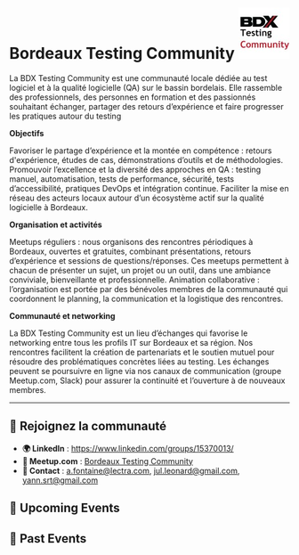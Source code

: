 # Bordeaux Testing Community ![Logo](./logo-btc.jpeg ":size=100")

La BDX Testing Community est une communauté locale dédiée au test logiciel et à la qualité logicielle (QA) sur le bassin bordelais. Elle rassemble des professionnels, des personnes en formation et des passionnés souhaitant échanger, partager des retours d’expérience et faire progresser les pratiques autour du testing

**Objectifs**

Favoriser le partage d’expérience et la montée en compétence : retours d'expérience, études de cas, démonstrations d’outils et de méthodologies.
Promouvoir l’excellence et la diversité des approches en QA : testing manuel, automatisation, tests de performance, sécurité, tests d’accessibilité, pratiques DevOps et intégration continue.
Faciliter la mise en réseau des acteurs locaux autour d’un écosystème actif sur la qualité logicielle à Bordeaux.

**Organisation et activités**

Meetups réguliers : nous organisons des rencontres périodiques à Bordeaux, ouvertes et gratuites, combinant présentations, retours d’expérience et sessions de questions/réponses. Ces meetups permettent à chacun de présenter un sujet, un projet ou un outil, dans une ambiance conviviale, bienveillante et professionnelle.
Animation collaborative : l’organisation est portée par des bénévoles membres de la communauté qui coordonnent le planning, la communication et la logistique des rencontres.

**Communauté et networking**

La BDX Testing Community est un lieu d’échanges qui favorise le networking entre tous les profils IT sur Bordeaux et sa région. Nos rencontres facilitent la création de partenariats et le soutien mutuel pour résoudre des problématiques concrètes liées au testing.
Les échanges peuvent se poursuivre en ligne via nos canaux de communication (groupe Meetup.com, Slack) pour assurer la continuité et l’ouverture à de nouveaux membres.

---

## 🔗 Rejoignez la communauté

- **🌍 LinkedIn** : https://www.linkedin.com/groups/15370013/
- **👥 Meetup.com** : [Bordeaux Testing Community](https://www.meetup.com/bdx-testing-community/)
- **📧 Contact** : a.fontaine@lectra.com, jul.leonard@gmail.com, yann.srt@gmail.com

<!-- EVENTS:START -->

## 📅 Upcoming Events

## 📆 Past Events

<!-- EVENTS:END -->
